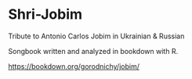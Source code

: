 # Shri-Jobim
Tribute to Antonio Carlos Jobim in Ukrainian &amp; Russian


Songbook written and analyzed in bookdown with R.

https://bookdown.org/gorodnichy/jobim/

